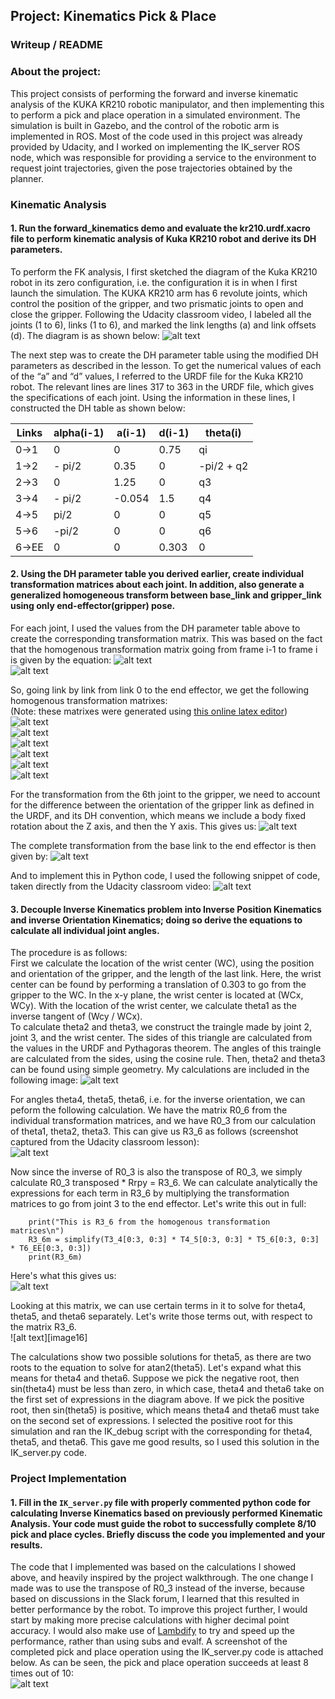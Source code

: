 ## Project: Kinematics Pick & Place


[//]: # (Image References)

[image1]: ./misc_images/sketch.jpg
[image2]: ./misc_images/eq2.png
[image3]: ./misc_images/image-3.png
[image4]: ./misc_images/T0_1.jpg
[image5]: ./misc_images/T1_2.jpg
[image6]: ./misc_images/T2_3.jpg
[image7]: ./misc_images/T3_4.jpg
[image8]: ./misc_images/T4_5.jpg
[image9]: ./misc_images/T5_6.jpg
[image10]: ./misc_images/T6_EE.jpg
[image11]: ./misc_images/T0_EE.jpg
[image12]: ./misc_images/codeblock.png
[image13]: ./misc_images/thetacalc.jpg
[image14]: ./misc_images/R3_6.png
[image15]: ./misc_images/R3_6_from_transforms.png

[image17]: ./misc_images/kinematics_complete.png

### Writeup / README  

### About the project:
This project consists of performing the forward and inverse kinematic analysis of the KUKA KR210 robotic manipulator, and then implementing this to perform a pick and place operation in a simulated environment. The simulation is built in Gazebo, and the control of the robotic arm is implemented in ROS. Most of the code used in this project was already provided by Udacity, and I worked on implementing the IK_server ROS node, which was responsible for providing a service to the environment to request joint trajectories, given the pose trajectories obtained by the planner.

### Kinematic Analysis
#### 1. Run the forward_kinematics demo and evaluate the kr210.urdf.xacro file to perform kinematic analysis of Kuka KR210 robot and derive its DH parameters.

To perform the FK analysis, I first sketched the diagram of the Kuka KR210 robot in its zero configuration, i.e. the configuration it is in when I first launch the simulation. The KUKA KR210 arm has 6 revolute joints, which control the position of the gripper, and two prismatic joints to open and close the gripper. Following the Udacity classroom video, I labeled all the joints (1 to 6), links (1 to 6), and marked the link lengths (a) and link offsets (d). The diagram is as shown below:
![alt text][image1]

The next step was to create the DH parameter table using the modified DH parameters as described in the lesson. To get the numerical values of each of the “a” and “d” values, I referred to the URDF file for the Kuka KR210 robot. The relevant lines are lines 317 to 363 in the URDF file, which gives the specifications of each joint. Using the information in these lines, I constructed the DH table as shown below:

Links | alpha(i-1) | a(i-1) | d(i-1) | theta(i)
--- | --- | --- | --- | ---
0->1 | 0 | 0 | 0.75 | qi
1->2 | - pi/2 | 0.35 | 0 | -pi/2 + q2
2->3 | 0 | 1.25 | 0 | q3
3->4 |  - pi/2 | -0.054 | 1.5 | q4
4->5 | pi/2 | 0 | 0 | q5
5->6 | -pi/2 | 0 | 0 | q6
6->EE | 0 | 0 | 0.303 | 0

#### 2. Using the DH parameter table you derived earlier, create individual transformation matrices about each joint. In addition, also generate a generalized homogeneous transform between base_link and gripper_link using only end-effector(gripper) pose.

For each joint, I used the values from the DH parameter table above to create the corresponding transformation matrix. This was based on the fact that the homogenous transformation matrix going from frame i-1 to frame i is given by the equation:
![alt text][image2]  
![alt text][image3]

So, going link by link from link 0 to the end effector, we get the following homogenous transformation matrixes:  
(Note: these matrixes were generated using [this online latex editor](https://www.codecogs.com/latex/eqneditor.php))  
![alt text][image4]  
![alt text][image5]  
![alt text][image6]  
![alt text][image7]  
![alt text][image8]  
![alt text][image9]  

For the transformation from the 6th joint to the gripper, we need to account for the difference between the orientation of the gripper link as defined in the URDF, and its DH convention, which means we include a body fixed rotation about the Z axis, and then the Y axis. This gives us:
![alt text][image10]

The complete transformation from the base link to the end effector is then given by:
![alt text][image11]

And to implement this in Python code, I used the following snippet of code, taken directly from the Udacity classroom video:
![alt text][image12]  


#### 3. Decouple Inverse Kinematics problem into Inverse Position Kinematics and inverse Orientation Kinematics; doing so derive the equations to calculate all individual joint angles.
The procedure is as follows:  
First we calculate the location of the wrist center (WC), using the position and orientation of the gripper, and the length of the last link. Here, the wrist center can be found by performing a translation of 0.303 to go from the gripper to the WC. In the x-y plane, the wrist center is located at (WCx, WCy). With the location of the wrist center, we calculate theta1 as the inverse tangent of (Wcy / WCx).  
To calculate theta2 and theta3, we construct the traingle made by joint 2, joint 3, and the wrist center. The sides of this triangle are calculated from the values in the URDF and Pythagoras theorem. The angles of this traingle are calculated from the sides, using the cosine rule. Then, theta2 and theta3 can be found using simple geometry. My calculations are included in the following image:
![alt text][image13]  

For angles theta4, theta5, theta6, i.e. for the inverse orientation, we can peform the following calculation. We have the matrix R0_6 from the individual transformation matrices, and we have R0_3 from our calculation of theta1, theta2, theta3. This can give us R3_6 as follows (screenshot captured from the Udacity classroom lesson):  
![alt text][image14]  

Now since the inverse of R0_3 is also the transpose of R0_3, we simply calculate R0_3 transposed * Rrpy = R3_6. We can calculate analytically the expressions for each term in R3_6 by multiplying the transformation matrices to go from joint 3 to the end effector. Let's write this out in full:  

```
    print("This is R3_6 from the homogenous transformation matrices\n")
    R3_6m = simplify(T3_4[0:3, 0:3] * T4_5[0:3, 0:3] * T5_6[0:3, 0:3] * T6_EE[0:3, 0:3])
    print(R3_6m)
```

Here's what this gives us:  
![alt text][image15] 

Looking at this matrix, we can use certain terms in it to solve for theta4, theta5, and theta6 separately. Let's write those terms out, with respect to the matrix R3_6.  
![alt text][image16]  

The calculations show two possible solutions for theta5, as there are two roots to the equation to solve for atan2(theta5). Let's expand what this means for theta4 and theta6. Suppose we pick the negative root, then sin(theta4) must be less than zero, in which case, theta4 and theta6 take on the first set of expressions in the diagram above. If we pick the positive root, then sin(theta5) is positive, which means theta4 and theta6 must take on the second set of expressions. I selected the positive root for this simulation and ran the IK_debug script with the corresponding for theta4, theta5, and theta6. This gave me good results, so I used this solution in the IK_server.py code.

### Project Implementation

#### 1. Fill in the `IK_server.py` file with properly commented python code for calculating Inverse Kinematics based on previously performed Kinematic Analysis. Your code must guide the robot to successfully complete 8/10 pick and place cycles. Briefly discuss the code you implemented and your results. 

The code that I implemented was based on the calculations I showed above, and heavily inspired by the project walkthrough. The one change I made was to use the transpose of R0_3 instead of the inverse, because based on discussions in the Slack forum, I learned that this resulted in better performance by the robot. To improve this project further, I would start by making more precise calculations with higher decimal point accuracy. I would also make use of [Lambdify](http://docs.sympy.org/latest/modules/utilities/lambdify.html) to try and speed up the performance, rather than using subs and evalf.
A screenshot of the completed pick and place operation using the IK_server.py code is attached below. As can be seen, the pick and place operation succeeds at least 8 times out of 10:  
![alt text][image17] 

